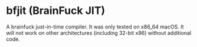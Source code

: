 # bfjit (BrainFuck JIT)

A brainfuck just-in-time compiler. It was only tested on x86_64 macOS. It will not work on other architectures (including 32-bit x86) without additional code.